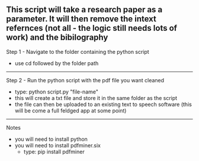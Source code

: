 This script will take a research paper as a parameter. It will then remove the intext refernces (not all - the logic still needs lots of work) and the bibilography
---------------------------------------
Step 1 - Navigate to the folder containing the python script
- use cd followed by the folder path
---------------------------------------
Step 2 - Run the python script with the pdf file you want cleaned 
- type: python script.py "file-name"
- this will create a txt file and store it in the same folder as the script
- the file can then be uploaded to an existing text to speech software (this will be come a full feldged app at some point)
---------------------------------------
Notes 
- you will need to install python
- you will need to install pdfminer.six
  - type: pip install pdfminer
